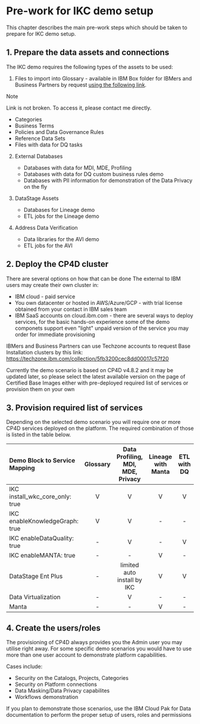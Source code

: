 # Pre-work for IKC demo setup

This chapter describes the main pre-work steps which should be taken to prepare for IKC demo setup.

## 1. Prepare the data assets and connections

The IKC demo requires the following types of the assets to be used:

1. Files to import into Glossary - available in IBM Box folder for IBMers and Business Partners by request [using the following link](https://ibm.box.com/s/6vp8b2ooaldso8df0h0n8n1f2zku75qa).

> [!NOTE]
> Link is not broken. To access it, please contact me directly.

- Categories
- Business Terms
- Policies and Data Governance Rules
- Reference Data Sets
- Files with data for DQ tasks

2. External Databases

   - Databases with data for MDI, MDE, Profiling
   - Databases with data for DQ custom business rules demo
   - Databases with PII information for demonstration of the Data Privacy on the fly

3. DataStage Assets

   - Databases for Lineage demo
   - ETL jobs for the Lineage demo

4. Address Data Verification
   - Data libraries for the AVI demo
   - ETL jobs for the AVI

## 2. Deploy the CP4D cluster

There are several options on how that can be done
The external to IBM users may create their own cluster in:

- IBM cloud - paid service
- You own datacenter or hosted in AWS/Azure/GCP - with trial license obtained from your contact in IBM sales team
- IBM SaaS accounts on cloud.ibm.com - there are several ways to deploy services, for the basic hands-on experience some of the demo componets support even "light" unpaid version of the service you may order for immediate provisioning

IBMers and Business Partners can use Techzone accounts to request Base Installation clusters by this link: https://techzone.ibm.com/collection/5fb3200cec8dd00017c57f20

Currently the demo scenario is based on CP4D v4.8.2 and it may be updated later, so please select the latest available version on the page of Certified Base Images either with pre-deployed required list of services or provision them on your own

## 3. Provision required list of services

Depending on the selected demo scenario you will require one or more CP4D services deployed on the platform. The required combination of those is listed in the table below.

| Demo Block to Service Mapping   | Glossary | Data Profiling, MDI, MDE, Privacy | Lineage with Manta | ETL with DQ |
| :------------------------------ | :------: | :-------------------------------: | :----------------: | :---------: |
| IKC install_wkc_core_only: true |    V     |                 V                 |         V          |      V      |
| IKC enableKnowledgeGraph: true  |    V     |                 V                 |         -          |      -      |
| IKC enableDataQuality: true     |    -     |                 V                 |         -          |      V      |
| IKC enableMANTA: true           |    -     |                 -                 |         V          |      -      |
| DataStage Ent Plus              |    -     |    limited auto install by IKC    |         V          |      V      |
| Data Virtualization             |    -     |                 V                 |         -          |      -      |
| Manta                           |    -     |                 -                 |         V          |      -      |

## 4. Create the users/roles

The provisioning of CP4D always provides you the Admin user you may utilise right away. For some specific demo scenarios you would have to use more than one user account to demonstrate platform capabilities.

Cases include:

- Security on the Catalogs, Projects, Categories
- Security on Platform connections
- Data Masking/Data Privacy capabilites
- Workflows demonstration

If you plan to demonstrate those scenarios, use the IBM Cloud Pak for Data documentation to perform the proper setup of users, roles and permissions
